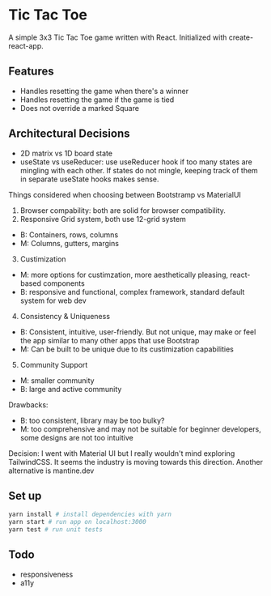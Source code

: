 # Tic Tac Toe
A simple 3x3 Tic Tac Toe game written with React. Initialized with create-react-app.

## Features
- Handles resetting the game when there's a winner
- Handles resetting the game if the game is tied
- Does not override a marked Square

## Architectural Decisions
- 2D matrix vs 1D board state
- useState vs useReducer: use useReducer hook if too many states are mingling with each other. If states do not mingle, keeping track of them in separate useState hooks makes sense.



Things considered when choosing between Bootstramp vs MaterialUI
1. Browser compability: both are solid for browser compatibility.
2. Responsive Grid system, both use 12-grid system
- B: Containers, rows, columns
- M: Columns, gutters, margins
3. Custimization
- M: more options for custimzation, more aesthetically pleasing, react-based components
- B: responsive and functional, complex framework, standard default system for web dev
4. Consistency & Uniqueness
- B: Consistent, intuitive, user-friendly. But not unique, may make or feel the app similar to many other apps that use Bootstrap
- M: Can be built to be unique due to its custimization capabilities
5. Community Support
- M: smaller community
- B: large and active community


Drawbacks:
- B: too consistent, library may be too bulky?
- M: too comprehensive and may not be suitable for beginner developers, some designs are not too intuitive

Decision: I went with Material UI but I really wouldn't mind exploring TailwindCSS. It seems the industry is moving towards this direction. Another alternative is mantine.dev




## Set up
```bash
yarn install # install dependencies with yarn
yarn start # run app on localhost:3000
yarn test # run unit tests
```

## Todo
- responsiveness
- a11y